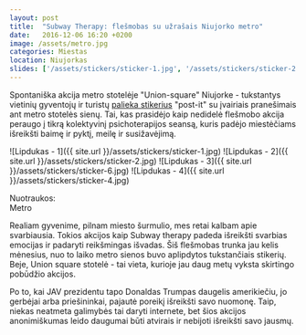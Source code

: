 ```yaml
---
layout: post
title:  "Subway Therapy: flešmobas su užrašais Niujorko metro"
date:   2016-12-06 16:20 +0200
image: /assets/metro.jpg
categories: Miestas
location: Niujorkas
slides: ['/assets/stickers/sticker-1.jpg', '/assets/stickers/sticker-2.jpg', '/assets/stickers/sticker-3.jpg', '/assets/stickers/sticker-4.jpg', '/assets/stickers/sticker-5.jpg','/assets/stickers/sticker-6.jpg', '/assets/stickers/sticker-7.jpg']
---
```


<p> Spontaniška akcija metro stotelėje "Union-square" Niujorke - tukstantys vietinių gyventojų ir turistų <a href="http://www.subwaytherapy.com/" target="_blank">palieka stikerius</a> "post-it" su įvairiais pranešimais ant metro stotelės sienų. Tai, kas prasidėjo kaip nedidelė flešmobo akcija peraugo į tikrą kolektyvinį psichoterapijos seansą, kuris padėjo miestėčiams išreikšti baimę ir pyktį, meilę ir susižavėjimą. </p>


![Lipdukas - 1]({{ site.url }}/assets/stickers/sticker-1.jpg)
![Lipdukas - 2]({{ site.url }}/assets/stickers/sticker-2.jpg)
![Lipdukas - 3]({{ site.url }}/assets/stickers/sticker-6.jpg)
![Lipdukas - 4]({{ site.url }}/assets/stickers/sticker-4.jpg)
<div class="lighter smaller" style="margin:12px 0;">
Nuotraukos: <br />Metro</div>




<p> Realiam gyvenime, pilnam miesto šurmulio, mes retai kalbam apie svarbiausia. Tokios akcijos kaip Subway therapy padeda išreikšti svarbias emocijas ir padaryti reikšmingas išvadas. Šiš flešmobas trunka jau kelis mėnesius, nuo to laiko metro sienos buvo aplipdytos tukstančiais stikerių. Beje, Union square stotelė - tai vieta, kurioje jau daug metų vyksta skirtingo pobūdžio akcijos.</p>


<p> Po to, kai JAV prezidentu tapo Donaldas Trumpas daugelis amerikiečiu, jo gerbėjai arba priešininkai, pajautė poreikį išreikšti savo nuomonę. Taip, niekas neatmeta galimybės tai daryti internete, bet šios akcijos anonimiškumas leido daugumai būti atvirais ir nebijoti išreikšti savo jausmų.</p>
